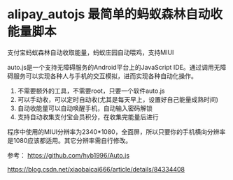 # alipay_autojs 最简单的蚂蚁森林自动收能量脚本 
支付宝蚂蚁森林自动收取能量，蚂蚁庄园自动喂鸡，支持MIUI

auto.js是一个支持无障碍服务的Android平台上的JavaScript IDE。通过调用无障碍服务可以实现各种人与手机的交互模拟，进而实现各种自动化操作。

1. 不需要额外的工具，不需要root，只要一个软件auto.js
2. 可以手动收，可以定时自动收(尤其是每天早上，设置好自己能量成熟时间)
3. 自动收能量可以自动唤醒手机，自动输入密码解锁
4. 支持自动收集支付宝会员积分，在收集完能量后进行

程序中使用的MIUI分辨率为2340*1080，全面屏，所以只要你的手机横向分辨率是1080应该都适用。其它分辨率需自行修改。


参考：
https://github.com/hyb1996/Auto.js

https://blog.csdn.net/xiaobaicai666/article/details/84334408
